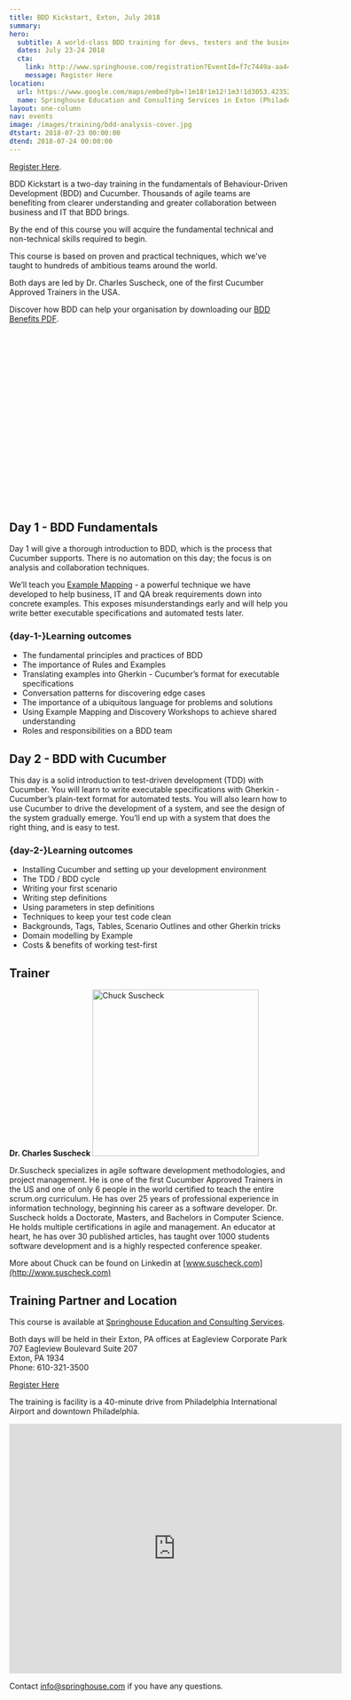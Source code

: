 ```yaml
---
title: BDD Kickstart, Exton, July 2018
summary: 
hero:
  subtitle: A world-class BDD training for devs, testers and the business
  dates: July 23-24 2018
  cta:
    link: http://www.springhouse.com/registration?EventId=f7c7449a-aa44-e811-87a2-00155d0a1406
    message: Register Here
location:
  url: https://www.google.com/maps/embed?pb=!1m18!1m12!1m3!1d3053.423526733442!2d-75.6783492488122!3d40.06596398471984!2m3!1f0!2f0!3f0!3m2!1i1024!2i768!4f13.1!3m3!1m2!1s0x89c68ad320cb0161%3A0x24731d24789ccc11!2s707+Eagleview+Blvd%2C+Exton%2C+PA+19341!5e0!3m2!1sen!2sus!4v1525521487954
  name: Springhouse Education and Consulting Services in Exton (Philadelphia) PA
layout: one-column
nav: events
image: /images/training/bdd-analysis-cover.jpg
dtstart: 2018-07-23 00:00:00
dtend: 2018-07-24 00:00:00
---
```


[Register Here](http://www.springhouse.com/registration?EventId=f7c7449a-aa44-e811-87a2-00155d0a1406).

BDD Kickstart is a two-day training in the fundamentals of Behaviour-Driven Development (BDD) and Cucumber. Thousands of agile teams are benefiting from clearer understanding and greater collaboration between business and IT that BDD brings.

By the end of this course you will acquire the fundamental technical and non-technical skills required to begin.

This course is based on proven and practical techniques, which we've taught to hundreds of ambitious teams around the world.

Both days are led by Dr. Charles Suscheck, one of the first Cucumber Approved Trainers in the USA.

Discover how BDD can help your organisation by downloading our [BDD Benefits PDF](https://cucumber.io/bdd-benefits.pdf).

<div class="row"><div class="col-md-6 col-md-offset-3"><script src="//fast.wistia.com/embed/medias/953ry8h08l.jsonp" async></script><script src="//fast.wistia.com/assets/external/E-v1.js" async></script><div class="wistia_responsive_padding" style="padding:56.25% 0 28px 0;position:relative;"><div class="wistia_responsive_wrapper" style="height:100%;left:0;position:absolute;top:0;width:100%;"><div class="wistia_embed wistia_async_953ry8h08l videoFoam=true" style="height:100%;width:100%">&nbsp;</div></div></div></div></div>


## Day 1 - BDD Fundamentals

Day 1 will give a thorough introduction to BDD, which is the process that Cucumber supports. There is no automation on this day; the focus is on analysis and collaboration techniques.

We’ll teach you [Example Mapping](https://cucumber.io/blog/2015/12/08/example-mapping-introduction) - a powerful technique we have developed to help business, IT and QA break requirements down into concrete examples. This exposes misunderstandings early and will help you write better executable specifications and automated tests later.

### {day-1-}Learning outcomes
* The fundamental principles and practices of BDD
* The importance of Rules and Examples
* Translating examples into Gherkin - Cucumber’s format for executable specifications
* Conversation patterns for discovering edge cases
* The importance of a ubiquitous language for problems and solutions
* Using Example Mapping and Discovery Workshops to achieve shared understanding
* Roles and responsibilities on a BDD team


## Day 2 - BDD with Cucumber

This day is a solid introduction to test-driven development (TDD) with Cucumber. You will learn to write executable specifications with Gherkin - Cucumber’s plain-text format for automated tests. You will also learn how to use Cucumber to drive the development of a system, and see the design of the system gradually emerge. You’ll end up with a system that does the right thing, and is easy to test.

### {day-2-}Learning outcomes
* Installing Cucumber and setting up your development environment
* The TDD / BDD cycle
* Writing your first scenario
* Writing step definitions
* Using parameters in step definitions
* Techniques to keep your test code clean
* Backgrounds, Tags, Tables, Scenario Outlines and other Gherkin tricks
* Domain modelling by Example
* Costs & benefits of working test-first

## Trainer

**Dr. Charles Suscheck**
<img src="{{ site.url }}/images/headshots/chuck.png" alt="Chuck Suscheck" height="300" width="300">

Dr.Suscheck specializes in agile software development methodologies, and project management.  He is one of the first Cucumber Approved Trainers in the US and one of only 6 people in the world certified to teach the entire scrum.org curriculum. He has over 25 years of professional experience in information technology, beginning his career as a software developer.  Dr. Suscheck holds a Doctorate, Masters, and Bachelors in Computer Science. He holds multiple certifications in agile and management.  An educator at heart, he has over 30 published articles, has taught over 1000 students software development and is a highly respected conference speaker. 

More about Chuck can be found on Linkedin at [www.suscheck.com](http://www.suscheck.com)

## Training Partner and Location

This course is available at [Springhouse Education and Consulting Services](http://www.springhouse.com/). 

Both days will be held in their Exton, PA offices at   Eagleview Corporate Park  
707 Eagleview Boulevard
Suite 207  
Exton, PA 1934  
Phone: 610-321-3500

[Register Here](http://www.springhouse.com/registration?EventId=f7c7449a-aa44-e811-87a2-00155d0a1406)

The training is facility is a 40-minute drive from Philadelphia International Airport and downtown Philadelphia. 

<iframe src="https://www.google.com/maps/embed?pb=!1m18!1m12!1m3!1d3053.423526733442!2d-75.6783492488122!3d40.06596398471984!2m3!1f0!2f0!3f0!3m2!1i1024!2i768!4f13.1!3m3!1m2!1s0x89c68ad320cb0161%3A0x24731d24789ccc11!2s707+Eagleview+Blvd%2C+Exton%2C+PA+19341!5e0!3m2!1sen!2sus!4v1525521487954" width="600" height="450" frameborder="0" style="border:0" allowfullscreen></iframe> 

Contact info@springhouse.com if you have any questions.


<!-- Drip -->
<script type="text/javascript">
  var _dcq = _dcq || [];
  var _dcs = _dcs || {}; 
  _dcs.account = '7849462';
  
  (function() {
    var dc = document.createElement('script');
    dc.type = 'text/javascript'; dc.async = true; 
    dc.src = '//tag.getdrip.com/7849462.js';
    var s = document.getElementsByTagName('script')[0];
    s.parentNode.insertBefore(dc, s);
  })();
</script>
